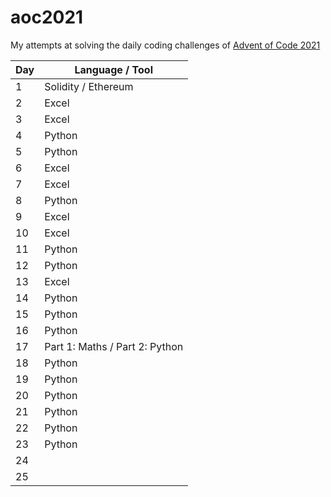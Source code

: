 # aoc2021
My attempts at solving the daily coding challenges of [Advent of Code 2021](https://adventofcode.com/2021)

| Day | Language / Tool                                 |
| --- | ----------------------------------------------- |
| 1   | Solidity / Ethereum                             |
| 2   | Excel                                           |
| 3   | Excel                                           |
| 4   | Python                                          |
| 5   | Python                                          |
| 6   | Excel                                           |
| 7   | Excel                                           |
| 8   | Python                                          |
| 9   | Excel                                           |
| 10  | Excel                                           |
| 11  | Python                                          |
| 12  | Python                                          |
| 13  | Excel                                           |
| 14  | Python                                          |
| 15  | Python                                          |
| 16  | Python                                          |
| 17  | Part 1: Maths / Part 2: Python                  |
| 18  | Python                                          |
| 19  | Python                                          |
| 20  | Python                                          |
| 21  | Python                                          |
| 22  | Python                                          |
| 23  | Python                                          |
| 24  |                                                 |
| 25  |                                                 |

